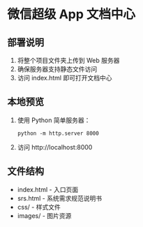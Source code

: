 # 微信超级 App 文档中心

## 部署说明

1. 将整个项目文件夹上传到 Web 服务器
2. 确保服务器支持静态文件访问
3. 访问 index.html 即可打开文档中心

## 本地预览

1. 使用 Python 简单服务器：
   ```
   python -m http.server 8000
   ```
2. 访问 http://localhost:8000

## 文件结构

- index.html - 入口页面
- srs.html - 系统需求规范说明书
- css/ - 样式文件
- images/ - 图片资源
